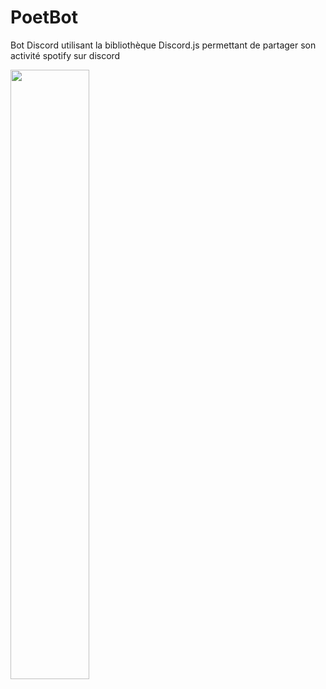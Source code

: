 # PoetBot

Bot Discord utilisant la bibliothèque Discord.js permettant de partager son activité spotify sur discord

<img src="https://github.com/LePangolin/PoetBot/assets/91209500/6671380e-de9e-4746-8155-8cf799bbda11" style="width:50%;"/>
